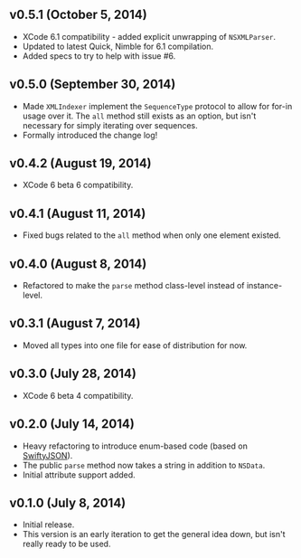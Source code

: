 ## v0.5.1 (October 5, 2014)

* XCode 6.1 compatibility - added explicit unwrapping of `NSXMLParser`.
* Updated to latest Quick, Nimble for 6.1 compilation.
* Added specs to try to help with issue #6.

## v0.5.0 (September 30, 2014)

* Made `XMLIndexer` implement the `SequenceType` protocol to allow for for-in usage over it. The `all` method still exists as an option, but isn't necessary for simply iterating over sequences.
* Formally introduced the change log!

## v0.4.2 (August 19, 2014)

* XCode 6 beta 6 compatibility.

## v0.4.1 (August 11, 2014)

* Fixed bugs related to the `all` method when only one element existed.

## v0.4.0 (August 8, 2014)

* Refactored to make the `parse` method class-level instead of instance-level.

## v0.3.1 (August 7, 2014)

* Moved all types into one file for ease of distribution for now.

## v0.3.0 (July 28, 2014)

* XCode 6 beta 4 compatibility.

## v0.2.0 (July 14, 2014)

* Heavy refactoring to introduce enum-based code (based on [SwiftyJSON](https://github.com/lingoer/SwiftyJSON)).
* The public `parse` method now takes a string in addition to `NSData`.
* Initial attribute support added.

## v0.1.0 (July 8, 2014)

* Initial release.
* This version is an early iteration to get the general idea down, but isn't really ready to be used.
